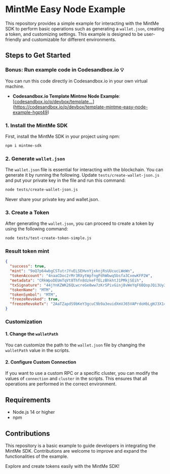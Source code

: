 # MintMe Easy Node Example

This repository provides a simple example for interacting with the MintMe SDK to perform basic operations such as generating a `wallet.json`, creating a token, and customizing settings. This example is designed to be user-friendly and customizable for different environments.

## Steps to Get Started


### Bonus: Run example code in Codesandbox.io 💡
You can run this code directly in Codesandbox.io in your own virtual machine.
- **Codesandbox.io Template Mintme Node Example**: [[codesandbox.io/p/devbox/template...](https://codesandbox.io/p/devbox/template-mintme-easy-node-example-hgpt49)](https://codesandbox.io/p/devbox/template-mintme-easy-node-example-hgpt49)

  
### 1. Install the MintMe SDK

First, install the MintMe SDK in your project using npm:

```bash
npm i mintme-sdk
```

### 2. Generate `wallet.json`

The `wallet.json` file is essential for interacting with the blockchain. You can generate it by running the following. Update `tests/create-wallet-json.js` and put your private key in the file and run this command:

```bash
node tests/create-wallet-json.js
```

Never share your private key and wallet.json.

### 3. Create a Token

After generating the `wallet.json`, you can proceed to create a token by using the following command:

```bash
node tests/test-create-token-simple.js
```

### Result token mint

```json
{
  "success": true,
  "mint": "9oQ7p64wbgCSTutrJYvELSEHvnYjxknjRsUUcucLWeWn",
  "tokenAccount": "4naaCDoc2rMr3RXytWpfngPdhWbwq5bsfa3CxewKFP2W",
  "metadata": "CRkWpoDEUmTqVt8Thfn8dzkeFfELzBhkhtJ1PMkjSEih",
  "txSignature": "44jYnKZWK26QLwcreGe8ww7zKrSPivGinj8vWeYqF6BQopJQi3Uy3MhUosnHQTSj1fjs4yv6jXP8ftxz9e6jPfhu",
  "tokenName": "MTM",
  "tokenSymbol": "MTM",
  "freezeRevoked": true,
  "freezeRevokeTx": "2AaTZapdS9bKeY3gcuC9b9a3euidXmVJ65VAPrdoHbLgHJ3X14WUmwcf7bJnEBJWgooHNxbUgGxkjgUiHdchT1WD"
}
```

### Customization

#### 1. Change the `walletPath`

You can customize the path to the `wallet.json` file by changing the `walletPath` value in the scripts.

#### 2. Configure Custom Connection

If you want to use a custom RPC or a specific cluster, you can modify the values of `connection` and `cluster` in the scripts. This ensures that all operations are performed in the correct environment.

## Requirements

- Node.js 14 or higher
- npm

## Contributions

This repository is a basic example to guide developers in integrating the MintMe SDK. Contributions are welcome to improve and expand the functionalities of the example.

Explore and create tokens easily with the MintMe SDK!
